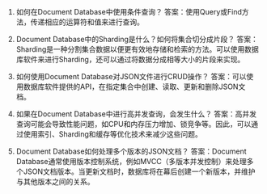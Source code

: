 

1. 如何在Document Database中使用条件查询？
答案：使用Query或Find方法，传递相应的运算符和值来进行查询。

2. Document Database中的Sharding是什么？如何将集合切分成片段？
答案：Sharding是一种分割集合数据以便更有效地存储和检索的方法。可以使用数据库软件来进行Sharding，还可以通过将数据分成相等大小的片段来实现。

3. 如何使用Document Database对JSON文件进行CRUD操作？
答案：可以使用数据库软件提供的API，在指定集合中创建、读取、更新和删除JSON文档。

4. 如果在Document Database中进行高并发查询，会发生什么？
答案：高并发查询可能会导致性能问题，如CPU和内存压力增加、锁竞争等。因此，可以通过使用索引、Sharding和缓存等优化技术来减少这些问题。

5. Document Database如何处理多个版本的JSON文档？
答案：Document Database通常使用版本控制系统，例如MVCC（多版本并发控制）来处理多个JSON文档版本。当更新文档时，数据库将在幕后创建一个新版本，并维护与其他版本之间的关系。
